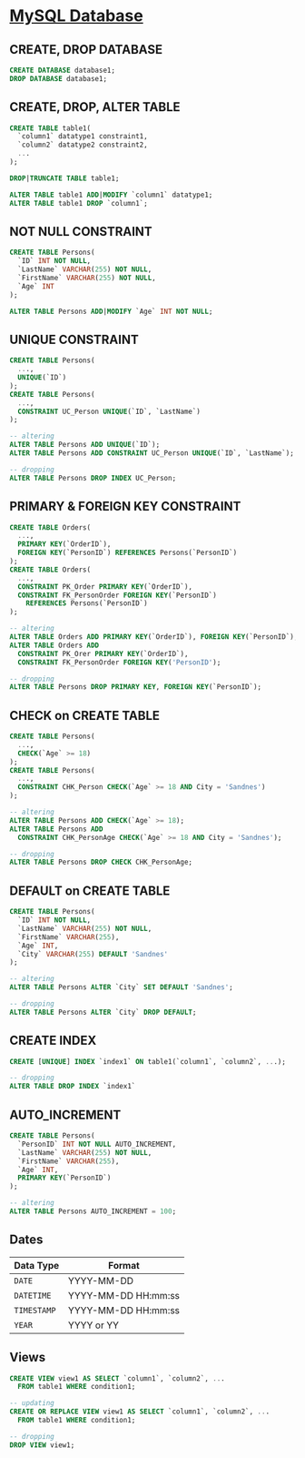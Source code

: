 # [MySQL Database](https://www.w3schools.com/MySQL/mysql_create_db.asp)

## CREATE, DROP DATABASE

```sql
CREATE DATABASE database1;
DROP DATABASE database1;
```

## CREATE, DROP, ALTER TABLE

```sql
CREATE TABLE table1(
  `column1` datatype1 constraint1,
  `column2` datatype2 constraint2,
  ...
);

DROP|TRUNCATE TABLE table1;

ALTER TABLE table1 ADD|MODIFY `column1` datatype1;
ALTER TABLE table1 DROP `column1`;
```

## NOT NULL CONSTRAINT

```sql
CREATE TABLE Persons(
  `ID` INT NOT NULL,
  `LastName` VARCHAR(255) NOT NULL,
  `FirstName` VARCHAR(255) NOT NULL,
  `Age` INT
);

ALTER TABLE Persons ADD|MODIFY `Age` INT NOT NULL;
```

## UNIQUE CONSTRAINT

```sql
CREATE TABLE Persons(
  ...,
  UNIQUE(`ID`)
);
CREATE TABLE Persons(
  ...,
  CONSTRAINT UC_Person UNIQUE(`ID`, `LastName`)
);

-- altering
ALTER TABLE Persons ADD UNIQUE(`ID`);
ALTER TABLE Persons ADD CONSTRAINT UC_Person UNIQUE(`ID`, `LastName`);

-- dropping
ALTER TABLE Persons DROP INDEX UC_Person;
```

## PRIMARY & FOREIGN KEY CONSTRAINT

```sql
CREATE TABLE Orders(
  ...,
  PRIMARY KEY(`OrderID`),
  FOREIGN KEY(`PersonID`) REFERENCES Persons(`PersonID`)
);
CREATE TABLE Orders(
  ...,
  CONSTRAINT PK_Order PRIMARY KEY(`OrderID`),
  CONSTRAINT FK_PersonOrder FOREIGN KEY(`PersonID`)
    REFERENCES Persons(`PersonID`)
);

-- altering
ALTER TABLE Orders ADD PRIMARY KEY(`OrderID`), FOREIGN KEY(`PersonID`);
ALTER TABLE Orders ADD
  CONSTRAINT PK_Orer PRIMARY KEY(`OrderID`),
  CONSTRAINT FK_PersonOrder FOREIGN KEY('PersonID');

-- dropping
ALTER TABLE Persons DROP PRIMARY KEY, FOREIGN KEY(`PersonID`);
```

## CHECK on CREATE TABLE

```sql
CREATE TABLE Persons(
  ...,
  CHECK(`Age` >= 18)
);
CREATE TABLE Persons(
  ...,
  CONSTRAINT CHK_Person CHECK(`Age` >= 18 AND City = 'Sandnes')
);

-- altering
ALTER TABLE Persons ADD CHECK(`Age` >= 18);
ALTER TABLE Persons ADD
  CONSTRAINT CHK_PersonAge CHECK(`Age` >= 18 AND City = 'Sandnes');

-- dropping
ALTER TABLE Persons DROP CHECK CHK_PersonAge;
```

## DEFAULT on CREATE TABLE

```sql
CREATE TABLE Persons(
  `ID` INT NOT NULL,
  `LastName` VARCHAR(255) NOT NULL,
  `FirstName` VARCHAR(255),
  `Age` INT,
  `City` VARCHAR(255) DEFAULT 'Sandnes'
);

-- altering
ALTER TABLE Persons ALTER `City` SET DEFAULT 'Sandnes';

-- dropping
ALTER TABLE Persons ALTER `City` DROP DEFAULT;
```

## CREATE INDEX

```sql
CREATE [UNIQUE] INDEX `index1` ON table1(`column1`, `column2`, ...);

-- dropping
ALTER TABLE DROP INDEX `index1`
```

## AUTO_INCREMENT

```sql
CREATE TABLE Persons(
  `PersonID` INT NOT NULL AUTO_INCREMENT,
  `LastName` VARCHAR(255) NOT NULL,
  `FirstName` VARCHAR(255),
  `Age` INT,
  PRIMARY KEY(`PersonID`)
);

-- altering
ALTER TABLE Persons AUTO_INCREMENT = 100;
```

## Dates

| Data Type | Format |
| --- | --- |
| `DATE` | YYYY-MM-DD |
| `DATETIME` | YYYY-MM-DD HH:mm:ss |
| `TIMESTAMP` | YYYY-MM-DD HH:mm:ss |
| `YEAR` | YYYY or YY |

## Views

```sql
CREATE VIEW view1 AS SELECT `column1`, `column2`, ...
  FROM table1 WHERE condition1;

-- updating
CREATE OR REPLACE VIEW view1 AS SELECT `column1`, `column2`, ...
  FROM table1 WHERE condition1;

-- dropping
DROP VIEW view1;
```
